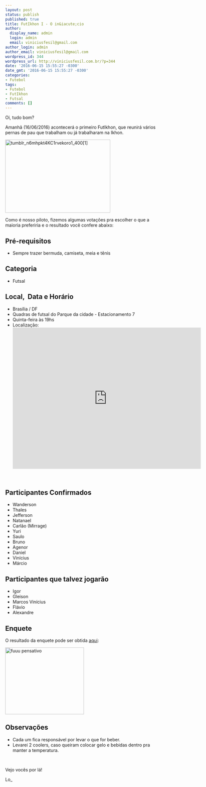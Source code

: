 ```yaml
---
layout: post
status: publish
published: true
title: FutIkhon I - O in&iacute;cio
author:
  display_name: admin
  login: admin
  email: viniciusfesil@gmail.com
author_login: admin
author_email: viniciusfesil@gmail.com
wordpress_id: 344
wordpress_url: http://viniciusfesil.com.br/?p=344
date: '2016-06-15 15:55:27 -0300'
date_gmt: '2016-06-15 15:55:27 -0300'
categories:
- Futebol
tags:
- Futebol
- FutIkhon
- Futsal
comments: []
---
```

<p>Oi, tudo bom?</p>
<p>Amanh&atilde; (16/06/2016) acontecer&aacute; o primeiro FutIkhon, que reunir&aacute; v&aacute;rios pernas de pau que trabalham ou j&aacute; trabalharam na Ikhon.</p>
<p><img class="aligncenter size-full wp-image-347" src="http://viniciusfesil.com.br/wp-content/uploads/2016/06/tumblr_n6mhpkt4KC1rvekoro1_4001.gif" alt="tumblr_n6mhpkt4KC1rvekoro1_400[1]" width="335" height="233" /></p>
<p>Como &eacute; nosso piloto, fizemos algumas vota&ccedil;&otilde;es pra escolher o que a maioria preferiria e o resultado voc&ecirc; confere abaixo:</p>
<h2>Pr&eacute;-requisitos</h2>
<ul>
<li>Sempre trazer bermuda, camiseta, meia e t&ecirc;nis</li>
</ul>
<h2>Categoria</h2>
<ul>
<li>Futsal</li>
</ul>
<h2>Local, &nbsp;Data e Hor&aacute;rio</h2>
<ul>
<li>Bras&iacute;lia / DF</li>
<li>Quadras de futsal do Parque da cidade - Estacionamento 7</li>
<li>Quinta-feira&nbsp;&agrave;s 19hs</li>
<li>Localiza&ccedil;&atilde;o:<br />
<iframe style="border: 0;" src="https://www.google.com/maps/embed?pb=!1m26!1m12!1m3!1d39793.04185268091!2d-47.92081443338562!3d-15.786608902642724!2m3!1f0!2f0!3f0!3m2!1i1024!2i768!4f13.1!4m11!3e0!4m3!3m2!1d-15.7571522!2d-47.8934741!4m5!1s0x935a3aa11b2e810f%3A0x9415f5a2c1ad0350!2sUnnamed+Rd+-+Srps%2C+Bras%C3%ADlia+-+DF!3m2!1d-15.810185299999999!2d-47.9189115!5e1!3m2!1spt-BR!2sbr!4v1466005174380" width="600" height="450" frameborder="0" allowfullscreen="allowfullscreen"></iframe></li>
</ul>
<p>&nbsp;</p>
<h2>Participantes Confirmados</h2>
<ul>
<li>Wanderson</li>
<li>Thales</li>
<li>Jefferson</li>
<li>Natanael</li>
<li>Carl&atilde;o (Mirrage)</li>
<li>Yuri</li>
<li>Saulo</li>
<li>Bruno</li>
<li>Agenor</li>
<li>Daniel</li>
<li>Vin&iacute;cius</li>
<li>M&aacute;rcio</li>
</ul>
<h2>Participantes que talvez jogar&atilde;o</h2>
<ul>
<li>Igor</li>
<li>Gleison</li>
<li>Marcos Vin&iacute;cius</li>
<li>Fl&aacute;vio</li>
<li>Alexandre</li>
</ul>
<h2>Enquete</h2>
<p>O resultado da enquete pode ser obtida <a href="https://docs.google.com/forms/d/1aJqHStYZ0Gl-A4XHOpXFOnpL7CnDm0o7L4VEkkLtrqE/viewanalytics?usp=form_confirm">aqui</a>:</p>
<p><img class="aligncenter size-full wp-image-295" src="http://viniciusfesil.com.br/wp-content/uploads/2016/04/fuuu-pensativo.png" alt="fuuu pensativo" width="251" height="213" /></p>
<h2>Observa&ccedil;&otilde;es</h2>
<ul>
<li>Cada um fica respons&aacute;vel por levar o que for beber.</li>
<li>Levarei 2 coolers, caso queiram colocar gelo e bebidas dentro pra manter a temperatura.</li>
</ul>
<p>&nbsp;</p>
<p>Vejo voc&ecirc;s por l&aacute;!</p>
<p>Lo_</p>
